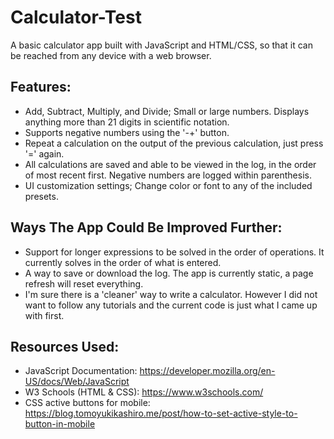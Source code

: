 # Calculator-Test
A basic calculator app built with JavaScript and HTML/CSS, so that it can be reached from any device with a web browser.

Features:
---------
- Add, Subtract, Multiply, and Divide; Small or large numbers. Displays anything more than 21 digits in scientific notation.
- Supports negative numbers using the '-+' button. 
- Repeat a calculation on the output of the previous calculation, just press '=' again.
- All calculations are saved and able to be viewed in the log, in the order of most recent first. Negative numbers are logged within parenthesis.
- UI customization settings; Change color or font to any of the included presets.

Ways The App Could Be Improved Further:
---------------------------------------
- Support for longer expressions to be solved in the order of operations. It currently solves in the order of what is entered.
- A way to save or download the log. The app is currently static, a page refresh will reset everything.
- I'm sure there is a 'cleaner' way to write a calculator. However I did not want to follow any tutorials and the current code is just what I came up with first. 

Resources Used:
---------------
- JavaScript Documentation: https://developer.mozilla.org/en-US/docs/Web/JavaScript
- W3 Schools (HTML & CSS): https://www.w3schools.com/
- CSS active buttons for mobile: https://blog.tomoyukikashiro.me/post/how-to-set-active-style-to-button-in-mobile

